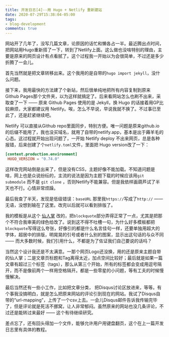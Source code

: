 ```yaml
---
title: 开发日志[4]--用 Hugo + Netlify 重新建站
date: 2020-07-29T15:38:04-05:00
tags:
- blog-development
comments: true
---
```


网站开了几年了，没写几篇文章，论原因的话忙和懒各占一半。最近腾出点时间，把网站用Hugo重新搭了一下，转到了Netlify上面。这么做也没啥特别的理由，主要是原来的网页设计有点看腻了。这个过程我一开始以为会很简单，不过还是多少折腾了一会儿。

首先当然就是把文章转移出来。这个我用的是自带的`hugo import jekyll`，没什么问题。

接下来，我用最快的方法建了个新站，然后很单纯地把所有内容复制到原来Github Pages那个文件夹，以为这样就搞定了。后来看网站怎么也刷不出来，采取查了一下 —— 原来 Github Pages 使用的是 Jekyll，换 Hugo 的话接着用GP比较麻烦，大家都建议用 Netlify。唉，怎么不早说，早说我就不换了。不过事已至此了，还是赶紧继续吧。

Netlify 可以直接从Github repo里面同步，特别方便。唯一问题是原来github.io的后缀不能用了，我也没买域名，就用了自带的netlify.app，基本是出于薅羊毛的心态。这过程就开始出现问题了，一开始 Netlify deploy 不出来网页，总是各种报错，后来创建了个`netlify.toml`文件，里面把 Hugo version改了一下：

```toml
[context.production.environment]
 HUGO_VERSION = "0.74.0"
```

这样改完网站倒是出来了，但是没有CSS，主题好像不能加载。不知道问题是啥，网上也是众说纷纭的，主流的说法是因为主题下载的时候应该用`git submodule` 而不是 `git clone` ，否则Netlify不能兼容。但是我依样画葫芦试了半天也不行。心情非常烦躁。

最后我查了半天，发现是低级错误：`baseURL` 那里我`https://`写成了`http://` —— 无语，没想到输在了这里。改完以后就可以看到排版了。

我的模板是从这个 [仙人掌](https://github.com/monkeyWzr/hugo-theme-cactus) 改的，把`blockquote`部分弄得正常了一点，尤其是把那个不符合我审美的绿色给改了。说到这不得不吐槽一句，为什么好多模板都把`blockquote`写得这么夸张，好像引的都是什么名言佳句一样，还要单独用超大的字体，超居中的排版，明晃晃的引号或者什么别的图案，显示出这句话的与众不同 —— 而大多数时候，我们引用什么，不都是为了佐证我们自己要说的话吗？

当然这个设计我还是不太满意。一那个网页Logo还没换，用的还是原来主题自带的仙人掌；二是文章页标题和Tag离得太近，加点空间比较好；最后就是如果一篇文章有超过三个标签（tags），那么从第三个开始，所有的标签都会变成用逗号隔开，而不是像前两个一样用空格隔开。都是一些零星的小问题，等有工夫的时候慢慢解决。

最后当然还有一些小工作，比如把文章分类， 把Disqus讨论区放进来，等等。有个事我没搞明白，就是怎么把原来网站的评论引到现在的网站。我试了Disqus自带的“url-mapping”，上传了一个csv上去。一会儿Disqus邮件告诉我传输完毕了，但是评论就是死活不挪窝，让人非常郁闷。虽然原来的网站也没几条评论，不过还是能转过来最好 —— 这个有待继续研究。

差点忘了，还有回头得加一个文件，能够允许用户用键盘翻页，这个在上一篇开发日志里有具体的教程。

